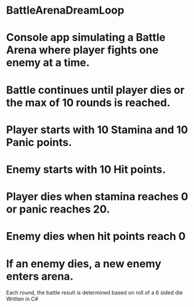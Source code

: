 # BattleArenaDreamLoop
# Console app simulating a Battle Arena where player fights one enemy at a time. 
# Battle continues until player dies or the max of 10 rounds is reached.
# Player starts with 10 Stamina and 10 Panic points. 
# Enemy starts with 10 Hit points.
# Player dies when stamina reaches 0 or panic reaches 20.
# Enemy dies when hit points reach 0
# If an enemy dies, a new enemy enters arena. 
Each round, the battle result is determined based on roll of a 6 sided die
Written in C#
